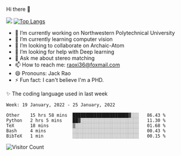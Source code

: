 Hi there 👋

![](https://github-readme-stats.vercel.app/api?username=Raohaocheng)
[![Top Langs](https://github-readme-stats.vercel.app/api/top-langs/?username=Raohaocheng&layout=compact)](https://github.com/anuraghazra/github-readme-stats)

- 🔭 I’m currently working on Northwestern Polytechnical University
- 🌱 I’m currently learning computer vision
- 👯 I’m looking to collaborate on Archaic-Atom
- 🤔 I’m looking for help with Deep learning
- 💬 Ask me about stereo matching
- 📫 How to reach me: raoxi36@foxmail.com
- 😄 Pronouns: Jack Rao
- ⚡ Fun fact: I can't believe I'm a PHD.

✨ The coding language used in last week
<!--START_SECTION:waka-->
```text
Week: 19 January, 2022 - 25 January, 2022

Other    15 hrs 58 mins  █████████████████████▓░░░   86.43 % 
Python   2 hrs 5 mins    ██▓░░░░░░░░░░░░░░░░░░░░░░   11.30 % 
TeX      18 mins         ▒░░░░░░░░░░░░░░░░░░░░░░░░   01.68 % 
Bash     4 mins          ░░░░░░░░░░░░░░░░░░░░░░░░░   00.43 % 
BibTeX   1 min           ░░░░░░░░░░░░░░░░░░░░░░░░░   00.15 % 
```
<!--END_SECTION:waka-->

![Visitor Count](https://profile-counter.glitch.me/Raohaocheng/count.svg)
